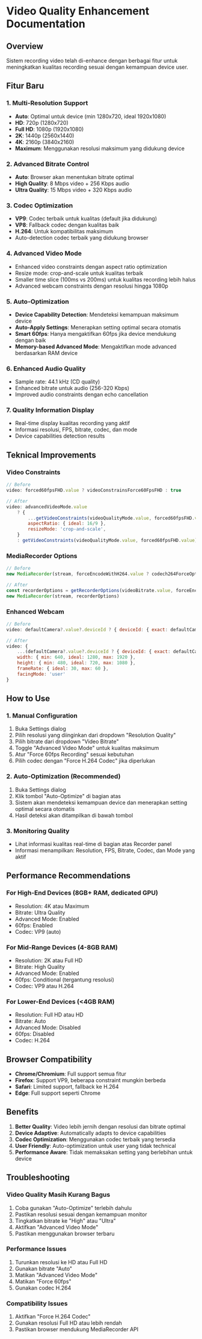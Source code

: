 # Video Quality Enhancement Documentation

## Overview
Sistem recording video telah di-enhance dengan berbagai fitur untuk meningkatkan kualitas recording sesuai dengan kemampuan device user.

## Fitur Baru

### 1. **Multi-Resolution Support**
- **Auto**: Optimal untuk device (min 1280x720, ideal 1920x1080)
- **HD**: 720p (1280x720)
- **Full HD**: 1080p (1920x1080) 
- **2K**: 1440p (2560x1440)
- **4K**: 2160p (3840x2160)
- **Maximum**: Menggunakan resolusi maksimum yang didukung device

### 2. **Advanced Bitrate Control**
- **Auto**: Browser akan menentukan bitrate optimal
- **High Quality**: 8 Mbps video + 256 Kbps audio
- **Ultra Quality**: 15 Mbps video + 320 Kbps audio

### 3. **Codec Optimization**
- **VP9**: Codec terbaik untuk kualitas (default jika didukung)
- **VP8**: Fallback codec dengan kualitas baik
- **H.264**: Untuk kompatibilitas maksimum
- Auto-detection codec terbaik yang didukung browser

### 4. **Advanced Video Mode**
- Enhanced video constraints dengan aspect ratio optimization
- Resize mode: crop-and-scale untuk kualitas terbaik
- Smaller time slice (100ms vs 200ms) untuk kualitas recording lebih halus
- Advanced webcam constraints dengan resolusi hingga 1080p

### 5. **Auto-Optimization**
- **Device Capability Detection**: Mendeteksi kemampuan maksimum device
- **Auto-Apply Settings**: Menerapkan setting optimal secara otomatis
- **Smart 60fps**: Hanya mengaktifkan 60fps jika device mendukung dengan baik
- **Memory-based Advanced Mode**: Mengaktifkan mode advanced berdasarkan RAM device

### 6. **Enhanced Audio Quality**
- Sample rate: 44.1 kHz (CD quality)
- Enhanced bitrate untuk audio (256-320 Kbps)
- Improved audio constraints dengan echo cancellation

### 7. **Quality Information Display**
- Real-time display kualitas recording yang aktif
- Informasi resolusi, FPS, bitrate, codec, dan mode
- Device capabilities detection results

## Teknical Improvements

### Video Constraints
```javascript
// Before
video: forced60fpsFHD.value ? videoConstrainsForce60FpsFHD : true

// After  
video: advancedVideoMode.value 
    ? {
        ...getVideoConstraints(videoQualityMode.value, forced60fpsFHD.value),
        aspectRatio: { ideal: 16/9 },
        resizeMode: 'crop-and-scale',
    }
    : getVideoConstraints(videoQualityMode.value, forced60fpsFHD.value)
```

### MediaRecorder Options
```javascript
// Before
new MediaRecorder(stream, forceEncodeWithH264.value ? codech264ForceOptions : undefined)

// After
const recorderOptions = getRecorderOptions(videoBitrate.value, forceEncodeWithH264.value);
new MediaRecorder(stream, recorderOptions)
```

### Enhanced Webcam
```javascript
// Before
video: defaultCamera?.value?.deviceId ? { deviceId: { exact: defaultCamera.value.deviceId } } : true

// After
video: {
    ...(defaultCamera?.value?.deviceId ? { deviceId: { exact: defaultCamera.value.deviceId } } : {}),
    width: { min: 640, ideal: 1280, max: 1920 },
    height: { min: 480, ideal: 720, max: 1080 },
    frameRate: { ideal: 30, max: 60 },
    facingMode: 'user'
}
```

## How to Use

### 1. **Manual Configuration**
1. Buka Settings dialog
2. Pilih resolusi yang diinginkan dari dropdown "Resolution Quality"
3. Pilih bitrate dari dropdown "Video Bitrate"  
4. Toggle "Advanced Video Mode" untuk kualitas maksimum
5. Atur "Force 60fps Recording" sesuai kebutuhan
6. Pilih codec dengan "Force H.264 Codec" jika diperlukan

### 2. **Auto-Optimization (Recommended)**
1. Buka Settings dialog
2. Klik tombol "Auto-Optimize" di bagian atas
3. Sistem akan mendeteksi kemampuan device dan menerapkan setting optimal secara otomatis
4. Hasil deteksi akan ditampilkan di bawah tombol

### 3. **Monitoring Quality**
- Lihat informasi kualitas real-time di bagian atas Recorder panel
- Informasi menampilkan: Resolution, FPS, Bitrate, Codec, dan Mode yang aktif

## Performance Recommendations

### For High-End Devices (8GB+ RAM, dedicated GPU)
- Resolution: 4K atau Maximum
- Bitrate: Ultra Quality
- Advanced Mode: Enabled
- 60fps: Enabled
- Codec: VP9 (auto)

### For Mid-Range Devices (4-8GB RAM)
- Resolution: 2K atau Full HD
- Bitrate: High Quality
- Advanced Mode: Enabled
- 60fps: Conditional (tergantung resolusi)
- Codec: VP9 atau H.264

### For Lower-End Devices (<4GB RAM)
- Resolution: Full HD atau HD
- Bitrate: Auto
- Advanced Mode: Disabled
- 60fps: Disabled
- Codec: H.264

## Browser Compatibility

- **Chrome/Chromium**: Full support semua fitur
- **Firefox**: Support VP9, beberapa constraint mungkin berbeda
- **Safari**: Limited support, fallback ke H.264
- **Edge**: Full support seperti Chrome

## Benefits

1. **Better Quality**: Video lebih jernih dengan resolusi dan bitrate optimal
2. **Device Adaptive**: Automatically adapts to device capabilities
3. **Codec Optimization**: Menggunakan codec terbaik yang tersedia
4. **User Friendly**: Auto-optimization untuk user yang tidak technical
5. **Performance Aware**: Tidak memaksakan setting yang berlebihan untuk device

## Troubleshooting

### Video Quality Masih Kurang Bagus
1. Coba gunakan "Auto-Optimize" terlebih dahulu
2. Pastikan resolusi sesuai dengan kemampuan monitor
3. Tingkatkan bitrate ke "High" atau "Ultra" 
4. Aktifkan "Advanced Video Mode"
5. Pastikan menggunakan browser terbaru

### Performance Issues
1. Turunkan resolusi ke HD atau Full HD
2. Gunakan bitrate "Auto"
3. Matikan "Advanced Video Mode"
4. Matikan "Force 60fps"
5. Gunakan codec H.264

### Compatibility Issues
1. Aktifkan "Force H.264 Codec"
2. Gunakan resolusi Full HD atau lebih rendah
3. Pastikan browser mendukung MediaRecorder API 